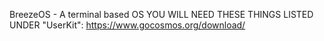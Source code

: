BreezeOS - A terminal based OS
YOU WILL NEED THESE THINGS LISTED UNDER "UserKit":
https://www.gocosmos.org/download/
